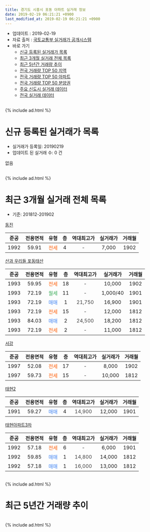 ```yaml
---
title: 경기도 시흥시 포동 아파트 실거래 정보
date: 2019-02-19 06:21:21 +0900
last_modified_at: 2019-02-19 06:21:21 +0900
---
```


* 업데이트 : 2019-02-19
* 자료 출처 : [국토교통부 실거래가 공개시스템](http://rt.molit.go.kr)
* 바로 가기
    * [신규 등록된 실거래가 목록](#신규-등록된-실거래가-목록)
    * [최근 3개월 실거래 전체 목록](#최근-3개월-실거래-전체-목록)
    * [최근 5년간 거래량 추이](#최근-5년간-거래량-추이)
    * [전국 거래량 TOP 50 지역](https://inasie.github.io/apt-trade-info/최근-3개월-전국에서-가장-거래가-많이-발생한-지역)
    * [전국 거래량 TOP 50 아파트](https://inasie.github.io/apt-trade-info/최근-3개월-전국에서-가장-거래가-많이-발생한-아파트)
    * [전국 거래량 TOP 50 분양권](https://inasie.github.io/apt-trade-info/최근-3개월-전국에서-가장-거래가-많이-발생한-분양권)
    * [주요 신도시 실거래 데이터](https://inasie.github.io/apt-trade-info/주요-신도시)
    * [전국 실거래 데이터](https://inasie.github.io/apt-trade-info/전국)
<br>
{% include ad.html %}
<br>

# 신규 등록된 실거래가 목록
* 실거래가 등록일: 20190219
* 업데이트 된 실거래 수: 0 건

없음

<br>
{% include ad.html %}
<br>

# 최근 3개월 실거래 전체 목록
* 기준: 201812-201902


[동진](https://search.naver.com/search.naver?query=%EA%B2%BD%EA%B8%B0%EB%8F%84+%EC%8B%9C%ED%9D%A5%EC%8B%9C+%ED%8F%AC%EB%8F%99+%EB%8F%99%EC%A7%84)

|준공|전용면적|유형|층|역대최고가|실거래가|거래월|
|:---:|:---:|:---:|:---:|:---:|:---:|:---:|
|1992|59.91|<span style="color:#ff5a00">전세</span>|4|<span style="color:#444444">-</span>|7,000|1902|

[산과 우리들 포동태산](https://search.naver.com/search.naver?query=%EA%B2%BD%EA%B8%B0%EB%8F%84+%EC%8B%9C%ED%9D%A5%EC%8B%9C+%ED%8F%AC%EB%8F%99+%EC%82%B0%EA%B3%BC+%EC%9A%B0%EB%A6%AC%EB%93%A4+%ED%8F%AC%EB%8F%99%ED%83%9C%EC%82%B0)

|준공|전용면적|유형|층|역대최고가|실거래가|거래월|
|:---:|:---:|:---:|:---:|:---:|:---:|:---:|
|1993|59.95|<span style="color:#ff5a00">전세</span>|18|<span style="color:#444444">-</span>|10,000|1902|
|1993|72.19|<span style="color:#34a853">월세</span>|11|<span style="color:#444444">-</span>|1,000/40|1901|
|1993|72.19|<span style="color:#4285f3">매매</span>|1|<span style="color:#444444">21,750</span>|16,900|1901|
|1993|72.19|<span style="color:#ff5a00">전세</span>|15|<span style="color:#444444">-</span>|12,000|1812|
|1993|84.03|<span style="color:#4285f3">매매</span>|2|<span style="color:#444444">24,500</span>|18,200|1812|
|1993|72.19|<span style="color:#ff5a00">전세</span>|2|<span style="color:#444444">-</span>|11,000|1812|

[서강](https://search.naver.com/search.naver?query=%EA%B2%BD%EA%B8%B0%EB%8F%84+%EC%8B%9C%ED%9D%A5%EC%8B%9C+%ED%8F%AC%EB%8F%99+%EC%84%9C%EA%B0%95)

|준공|전용면적|유형|층|역대최고가|실거래가|거래월|
|:---:|:---:|:---:|:---:|:---:|:---:|:---:|
|1997|52.08|<span style="color:#ff5a00">전세</span>|17|<span style="color:#444444">-</span>|8,000|1902|
|1997|59.73|<span style="color:#ff5a00">전세</span>|15|<span style="color:#444444">-</span>|10,000|1812|

[태현2](https://search.naver.com/search.naver?query=%EA%B2%BD%EA%B8%B0%EB%8F%84+%EC%8B%9C%ED%9D%A5%EC%8B%9C+%ED%8F%AC%EB%8F%99+%ED%83%9C%ED%98%842)

|준공|전용면적|유형|층|역대최고가|실거래가|거래월|
|:---:|:---:|:---:|:---:|:---:|:---:|:---:|
|1991|59.27|<span style="color:#4285f3">매매</span>|4|<span style="color:#444444">14,900</span>|12,000|1901|

[태현아파트3차](https://search.naver.com/search.naver?query=%EA%B2%BD%EA%B8%B0%EB%8F%84+%EC%8B%9C%ED%9D%A5%EC%8B%9C+%ED%8F%AC%EB%8F%99+%ED%83%9C%ED%98%84%EC%95%84%ED%8C%8C%ED%8A%B83%EC%B0%A8)

|준공|전용면적|유형|층|역대최고가|실거래가|거래월|
|:---:|:---:|:---:|:---:|:---:|:---:|:---:|
|1992|57.18|<span style="color:#ff5a00">전세</span>|6|<span style="color:#444444">-</span>|6,000|1901|
|1992|59.85|<span style="color:#4285f3">매매</span>|1|<span style="color:#444444">14,800</span>|14,000|1812|
|1992|57.18|<span style="color:#4285f3">매매</span>|1|<span style="color:#444444">16,000</span>|13,000|1812|


<br>
{% include ad.html %}
<br>

# 최근 5년간 거래량 추이


<div style="width:100%;">
    <canvas id="deal_progress" height="200"></canvas>
</div>

<script>
new Chart(document.getElementById("deal_progress"), {
    type: 'line',
    data: {
        labels: ['201402','201403','201404','201405','201406','201407','201408','201409','201410','201411','201412','201501','201502','201503','201504','201505','201506','201507','201508','201509','201510','201511','201512','201601','201602','201603','201604','201605','201606','201607','201608','201609','201610','201611','201612','201701','201702','201703','201704','201705','201706','201707','201708','201709','201710','201711','201712','201801','201802','201803','201804','201805','201806','201807','201808','201809','201810','201811','201812','201901','201902'],
        datasets: [{
            label: '매매',
            pointRadius: 1,
            data: [13, 19, 11, 12, 7, 12, 9, 12, 13, 10, 5, 21, 9, 24, 23, 12, 14, 13, 18, 14, 19, 14, 6, 6, 6, 16, 12, 14, 25, 14, 21, 16, 12, 17, 13, 6, 16, 15, 19, 14, 17, 20, 10, 11, 11, 11, 6, 13, 5, 11, 8, 8, 7, 3, 5, 9, 5, 3, 3, 2, 0],
            borderColor: "rgba(255, 201, 14, 1)",
            backgroundColor: "rgba(255, 201, 14, 0.5)",
            fill: false,
            lineTension: 0
        },{
            label: '전월세',
            pointRadius: 1,
            data: [10, 13, 8, 11, 5, 10, 11, 13, 16, 3, 6, 12, 9, 13, 15, 8, 15, 7, 12, 11, 24, 3, 5, 7, 10, 11, 9, 6, 6, 11, 8, 10, 5, 5, 8, 3, 7, 8, 4, 9, 15, 12, 12, 9, 4, 12, 12, 5, 5, 8, 3, 5, 11, 5, 4, 5, 6, 5, 3, 2, 3],
            borderColor: "rgba(0, 141, 185, 1)",
            backgroundColor: "rgba(0, 141, 185, 0.5)",
            fill: false,
            lineTension: 0
        }
        ]
    },
    options: {
        responsive: true,
        title: {
            display: false
        },
        tooltips: {
            mode: 'index',
            intersect: false
        },
        hover: {
            mode: 'nearest',
            intersect: true
        },
        scales: {
            xAxes: [{
                display: true,
                scaleLabel: {
                    display: true,
                    labelString: '년/월'
                }
            }],
            yAxes: [{
                display: true,
                ticks: {
                    suggestedMin: 0,
                },
                scaleLabel: {
                    display: true,
                    labelString: '실거래 수'
                }
            }]
        }
    }
});

</script>


<br>
{% include ad.html %}
<br>


